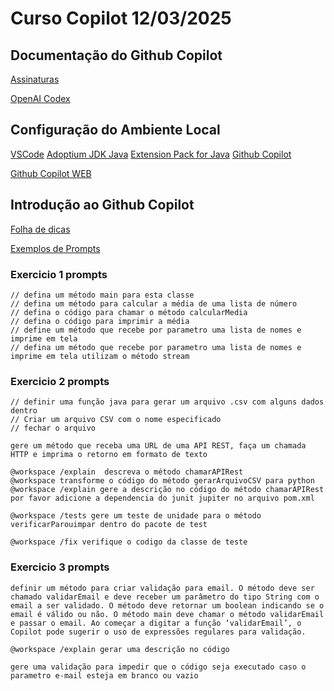 # Curso Copilot 12/03/2025

## Documentação do Github Copilot
[Assinaturas](https://docs.github.com/en/copilot/about-github-copilot/subscription-plans-for-github-copilot)

[OpenAI Codex](https://openai.com/index/openai-codex/)


## Configuração do Ambiente Local
[VSCode](https://code.visualstudio.com/)
[Adoptium JDK Java](https://adoptium.net/)
[Extension Pack for Java](https://marketplace.visualstudio.com/items?itemName=vscjava.vscode-java-pack)
[Github Copilot](https://marketplace.visualstudio.com/items?itemName=GitHub.copilot)


[Github Copilot WEB](https://github.com/copilot)


## Introdução ao Github Copilot
[Folha de dicas](https://docs.github.com/en/copilot/using-github-copilot/copilot-chat/github-copilot-chat-cheat-sheet?tool=vscode)

[Exemplos de Prompts](https://docs.github.com/en/copilot/using-github-copilot/copilot-chat/getting-started-with-prompts-for-copilot-chat)

### Exercicio 1 prompts
```shell
// defina um método main para esta classe
// defina um método para calcular a média de uma lista de número
// defina o código para chamar o método calcularMedia
// defina o código para imprimir a média
// define um método que recebe por parametro uma lista de nomes e imprime em tela
// defina um método que recebe por parametro uma lista de nomes e imprime em tela utilizam o método stream
```
### Exercicio 2 prompts
```shell
// definir uma função java para gerar um arquivo .csv com alguns dados dentro
// Criar um arquivo CSV com o nome especificado
// fechar o arquivo
```
```shell
gere um método que receba uma URL de uma API REST, faça um chamada HTTP e imprima o retorno em formato de texto
```
```shell
@workspace /explain  descreva o método chamarAPIRest
@workspace transforme o código do método gerarArquivoCSV para python
@workspace /explain gere a descrição no código do método chamarAPIRest
por favor adicione a dependencia do junit jupiter no arquivo pom.xml

@workspace /tests gere um teste de unidade para o método verificarParouimpar dentro do pacote de test

@workspace /fix verifique o codigo da classe de teste
```

### Exercicio 3 prompts
```shell
definir um método para criar validação para email. O método deve ser chamado validarEmail e deve receber um parâmetro do tipo String com o email a ser validado. O método deve retornar um boolean indicando se o email é válido ou não. O método main deve chamar o método validarEmail e passar o email. Ao começar a digitar a função ‘validarEmail’, o Copilot pode sugerir o uso de expressões regulares para validação.

@workspace /explain gerar uma descrição no código

gere uma validação para impedir que o código seja executado caso o parametro e-mail esteja em branco ou vazio
```


